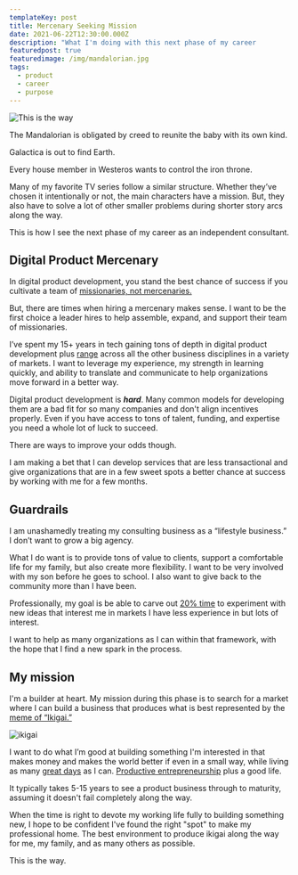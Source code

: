 ```yaml
---
templateKey: post
title: Mercenary Seeking Mission
date: 2021-06-22T12:30:00.000Z
description: "What I'm doing with this next phase of my career          "
featuredpost: true
featuredimage: /img/mandalorian.jpg
tags:
  - product
  - career
  - purpose
---
```

![This is the way](/img/mandalorian.jpg "The Mandalorian")

The Mandalorian is obligated by creed to reunite the baby with its own kind.

Galactica is out to find Earth.

Every house member in Westeros wants to control the iron throne.

Many of my favorite TV series follow a similar structure. Whether they’ve chosen it intentionally or not, the main characters have a mission. But, they also have to solve a lot of other smaller problems during shorter story arcs along the way.

This is how I see the next phase of my career as an independent consultant.

## Digital Product Mercenary

In digital product development, you stand the best chance of success if you cultivate a team of [missionaries, not mercenaries.](https://svpg.com/missionaries-vs-mercenaries/)

But, there are times when hiring a mercenary makes sense. I want to be the first choice a leader hires to help assemble, expand, and support their team of missionaries.

I’ve spent my 15+ years in tech gaining tons of depth in digital product development plus [range](https://www.amazon.com/Range-Generalists-Triumph-Specialized-World/dp/0735214484) across all the other business disciplines in a variety of markets. I want to leverage my experience, my strength in learning quickly, and ability to translate and communicate to help organizations move forward in a better way.

Digital product development is ***hard***. Many common models for developing them are a bad fit for so many companies and don't align incentives properly. Even if you have access to tons of talent, funding, and expertise you need a whole lot of luck to succeed.

There are ways to improve your odds though.

I am making a bet that I can develop services that are less transactional and give organizations that are in a few sweet spots a better chance at success by working with me for a few months.

## Guardrails

I am unashamedly treating my consulting business as a “lifestyle business.” I don’t want to grow a big agency.

What I do want is to provide tons of value to clients, support a comfortable life for my family, but also create more flexibility. I want to be very involved with my son before he goes to school. I also want to give back to the community more than I have been.

Professionally, my goal is be able to carve out [20% time](https://en.wikipedia.org/wiki/20%25_Project) to experiment with new ideas that interest me in markets I have less experience in but lots of interest.

I want to help as many organizations as I can within that framework, with the hope that I find a new spark in the process.

## My mission

I'm a builder at heart. My mission during this phase is to search for a market where I can build a business that produces what is best represented by the [meme of “Ikigai.”](https://theviewinside.me/what-is-your-ikigai/)

![ikigai](/img/ikigai.png "Ikigai")

I want to do what I’m good at building something I'm interested in that makes money and makes the world better if even in a small way, while living as many [great days](/core-values) as I can. [Productive entrepreneurship](https://hbr.org/2017/06/is-america-encouraging-the-wrong-kind-of-entrepreneurship) plus a good life.

It typically takes 5-15 years to see a product business through to maturity, assuming it doesn't fail completely along the way.

When the time is right to devote my working life fully to building something new, I hope to be confident I've found the right "spot" to make my professional home. The best environment to produce ikigai along the way for me, my family, and as many others as possible.

This is the way.